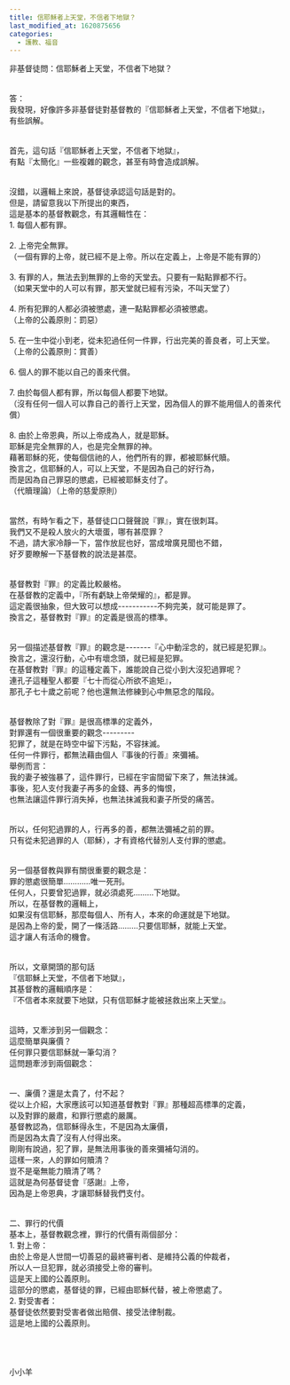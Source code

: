 ```yaml
---
title: 信耶穌者上天堂，不信者下地獄？
last_modified_at: 1620875656
categories:
  - 護教、福音
---
```


<div>非基督徒問：信耶穌者上天堂，不信者下地獄？</div>

<div>&nbsp;</div>

<div>&nbsp;</div>

<div>答：</div>

<div>我發現，好像許多非基督徒對基督教的『信耶穌者上天堂，不信者下地獄』，</div>

<div>有些誤解。</div>

<div>&nbsp;</div>

<div>&nbsp;</div>

<div>首先，這句話『信耶穌者上天堂，不信者下地獄』，</div>

<div>有點『太簡化』一些複雜的觀念，甚至有時會造成誤解。</div>

<div>&nbsp;</div>

<div>&nbsp;</div>

<div>沒錯，以邏輯上來說，基督徒承認這句話是對的。</div>

<div>但是，請留意我以下所提出的東西，</div>

<div>這是基本的基督教觀念，有其邏輯性在：</div>

<div>1.<span style="white-space:pre"> </span>每個人都有罪。</div>

<div>&nbsp;</div>

<div>2.<span style="white-space:pre"> </span>上帝完全無罪。</div>

<div>（一個有罪的上帝，就已經不是上帝。所以在定義上，上帝是不能有罪的）</div>

<div>&nbsp;</div>

<div>3.<span style="white-space:pre"> </span>有罪的人，無法去到無罪的上帝的天堂去。只要有一點點罪都不行。</div>

<div>（如果天堂中的人可以有罪，那天堂就已經有污染，不叫天堂了）</div>

<div>&nbsp;</div>

<div>4.<span style="white-space:pre"> </span>所有犯罪的人都必須被懲處，連一點點罪都必須被懲處。</div>

<div>（上帝的公義原則：罰惡）</div>

<div>&nbsp;</div>

<div>5.<span style="white-space:pre"> </span>在一生中從小到老，從未犯過任何一件罪，行出完美的善良者，可上天堂。</div>

<div>（上帝的公義原則：賞善）</div>

<div>&nbsp;</div>

<div>6.<span style="white-space:pre"> </span>個人的罪不能以自己的善來代償。</div>

<div>&nbsp;</div>

<div>7.<span style="white-space:pre"> </span>由於每個人都有罪，所以每個人都要下地獄。</div>

<div>（沒有任何一個人可以靠自己的善行上天堂，因為個人的罪不能用個人的善來代償）</div>

<div>&nbsp;</div>

<div>8.<span style="white-space:pre"> </span>由於上帝恩典，所以上帝成為人，就是耶穌。</div>

<div>耶穌是完全無罪的人，也是完全無罪的神。</div>

<div>藉著耶穌的死，使每個信祂的人，他們所有的罪，都被耶穌代贖。</div>

<div>換言之，信耶穌的人，可以上天堂，不是因為自己的好行為，</div>

<div>而是因為自己罪惡的懲處，已經被耶穌支付了。</div>

<div>（代贖理論）（上帝的慈愛原則）</div>

<div>&nbsp;</div>

<div>&nbsp;</div>

<div>當然，有時乍看之下，基督徒口口聲聲說『罪』，實在很刺耳。</div>

<div>我們又不是殺人放火的大壞蛋，哪有甚麼罪？</div>

<div>不過，請大家冷靜一下，當作放屁也好，當成增廣見聞也不錯，</div>

<div>好歹要瞭解一下基督教的說法是甚麼。</div>

<div>&nbsp;</div>

<div>&nbsp;</div>

<div>基督教對『罪』的定義比較嚴格。</div>

<div>在基督教的定義中，『所有虧缺上帝榮耀的』，都是罪。</div>

<div>這定義很抽象，但大致可以想成-----------不夠完美，就可能是罪了。</div>

<div>換言之，基督教對『罪』的定義是很高的標準。</div>

<div>&nbsp;</div>

<div>&nbsp;</div>

<div>另一個描述基督教『罪』的觀念是-------『心中動淫念的，就已經是犯罪』。</div>

<div>換言之，還沒行動，心中有壞念頭，就已經是犯罪。</div>

<div>在基督教對『罪』的這種定義下，誰能說自己從小到大沒犯過罪呢？</div>

<div>連孔子這種聖人都要『七十而從心所欲不逾矩』，</div>

<div>那孔子七十歲之前呢？他也還無法修練到心中無惡念的階段。</div>

<div>&nbsp;</div>

<div>&nbsp;</div>

<div>基督教除了對『罪』是很高標準的定義外，</div>

<div>對罪還有一個很重要的觀念---------</div>

<div>犯罪了，就是在時空中留下污點，不容抹滅。</div>

<div>任何一件罪行，都無法藉由個人『事後的行善』來彌補。</div>

<div>舉例而言：</div>

<div>我的妻子被強暴了，這件罪行，已經在宇宙間留下來了，無法抹滅。</div>

<div>事後，犯人支付我妻子再多的金錢、再多的悔恨，</div>

<div>也無法讓這件罪行消失掉，也無法抹滅我和妻子所受的痛苦。</div>

<div>&nbsp;</div>

<div>&nbsp;</div>

<div>所以，任何犯過罪的人，行再多的善，都無法彌補之前的罪。</div>

<div>只有從未犯過罪的人（耶穌），才有資格代替別人支付罪的懲處。</div>

<div>&nbsp;</div>

<div>&nbsp;</div>

<div>另一個基督教與罪有關很重要的觀念是：</div>

<div>罪的懲處很簡單…………唯一死刑。</div>

<div>任何人，只要曾犯過罪，就必須處死………下地獄。</div>

<div>所以，在基督教的邏輯上，</div>

<div>如果沒有信耶穌，那麼每個人、所有人，本來的命運就是下地獄。</div>

<div>是因為上帝的愛，開了一條活路………只要信耶穌，就能上天堂。</div>

<div>這才讓人有活命的機會。</div>

<div>&nbsp;</div>

<div>&nbsp;</div>

<div>所以，文章開頭的那句話</div>

<div>『信耶穌上天堂，不信者下地獄』，</div>

<div>其基督教的邏輯順序是：</div>

<div>『不信者本來就要下地獄，只有信耶穌才能被拯救出來上天堂』。</div>

<div>&nbsp;</div>

<div>&nbsp;</div>

<div>這時，又牽涉到另一個觀念：</div>

<div>這麼簡單與廉價？</div>

<div>任何罪只要信耶穌就一筆勾消？</div>

<div>這問題牽涉到兩個觀念：</div>

<div>&nbsp;</div>

<div>&nbsp;</div>

<div>一、廉價？還是太貴了，付不起？</div>

<div>從以上介紹，大家應該可以知道基督教對『罪』那種超高標準的定義，</div>

<div>以及對罪的嚴肅，和罪行懲處的嚴厲。</div>

<div>基督教認為，信耶穌得永生，不是因為太廉價，</div>

<div>而是因為太貴了沒有人付得出來。</div>

<div>剛剛有說過，犯了罪，是無法用事後的善來彌補勾消的。</div>

<div>這樣一來，人的罪如何贖清？</div>

<div>豈不是毫無能力贖清了嗎？</div>

<div>這就是為何基督徒會『感謝』上帝，</div>

<div>因為是上帝恩典，才讓耶穌替我們支付。</div>

<div>&nbsp;</div>

<div>&nbsp;</div>

<div>二、罪行的代價</div>

<div>基本上，基督教觀念裡，罪行的代價有兩個部分：</div>

<div>1.<span style="white-space:pre"> </span>對上帝：</div>

<div>由於上帝是人世間一切善惡的最終審判者、是維持公義的仲裁者，</div>

<div>所以人一旦犯罪，就必須接受上帝的審判。</div>

<div>這是天上國的公義原則。</div>

<div>這部分的懲處，基督徒的罪，已經由耶穌代替，被上帝懲處了。</div>

<div>2.<span style="white-space:pre"> </span>對受害者：</div>

<div>基督徒依然要對受害者做出賠償、接受法律制裁。</div>

<div>這是地上國的公義原則。</div>

<div>&nbsp;</div>

<div>&nbsp;</div>

<div>&nbsp;</div>

<div>&nbsp;</div>

<div>小小羊</div>

<p>&nbsp;</p>

<p>&nbsp;</p>

<p>&nbsp;</p>

